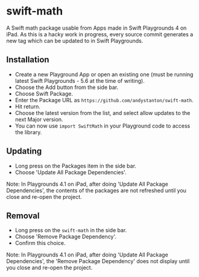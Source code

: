 # swift-math

A Swift math package usable from Apps made in Swift Playgrounds 4 on iPad. As this is a hacky work in progress, every source commit generates a new tag which can be updated to in Swift Playgrounds.

## Installation

- Create a new Playground App or open an existing one (must be running latest Swift Playgrounds - 5.6 at the time of writing).
- Choose the Add button from the side bar.
- Choose Swift Package.
- Enter the Package URL as `https://github.com/andystanton/swift-math`.
- Hit return.
- Choose the latest version from the list, and select allow updates to the next Major version.
- You can now use `import SwiftMath` in your Playground code to access the library.

## Updating

- Long press on the Packages item in the side bar.
- Choose 'Update All Package Dependencies'.

Note: In Playgrounds 4.1 on iPad, after doing 'Update All Package Dependencies', the contents of the packages are not refreshed until you close and re-open the project.

## Removal

- Long press on the `swift-math` in the side bar.
- Choose 'Remove Package Dependency'.
- Confirm this choice.

Note: In Playgrounds 4.1 on iPad, after doing 'Update All Package Dependencies', the 'Remove Package Dependency' does not display until you close and re-open the project.

